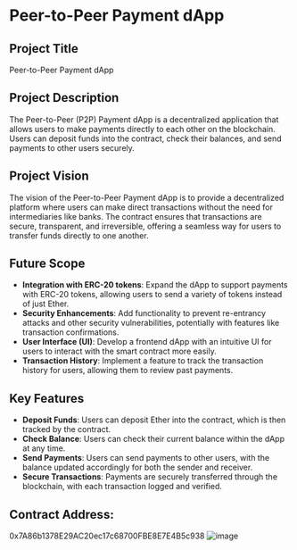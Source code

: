 # Peer-to-Peer Payment dApp

## Project Title
Peer-to-Peer Payment dApp

## Project Description
The Peer-to-Peer (P2P) Payment dApp is a decentralized application that allows users to make payments directly to each other on the blockchain. Users can deposit funds into the contract, check their balances, and send payments to other users securely.

## Project Vision
The vision of the Peer-to-Peer Payment dApp is to provide a decentralized platform where users can make direct transactions without the need for intermediaries like banks. The contract ensures that transactions are secure, transparent, and irreversible, offering a seamless way for users to transfer funds directly to one another.

## Future Scope
- **Integration with ERC-20 tokens**: Expand the dApp to support payments with ERC-20 tokens, allowing users to send a variety of tokens instead of just Ether.
- **Security Enhancements**: Add functionality to prevent re-entrancy attacks and other security vulnerabilities, potentially with features like transaction confirmations.
- **User Interface (UI)**: Develop a frontend dApp with an intuitive UI for users to interact with the smart contract more easily.
- **Transaction History**: Implement a feature to track the transaction history for users, allowing them to review past payments.

## Key Features
- **Deposit Funds**: Users can deposit Ether into the contract, which is then tracked by the contract.
- **Check Balance**: Users can check their current balance within the dApp at any time.
- **Send Payments**: Users can send payments to other users, with the balance updated accordingly for both the sender and receiver.
- **Secure Transactions**: Payments are securely transferred through the blockchain, with each transaction logged and verified.


## Contract Address:
0x7A86b1378E29AC20ec17c68700FBE8E7E4B5c938
![image](https://github.com/user-attachments/assets/d056349e-753c-4457-93eb-10f59d866eeb)

